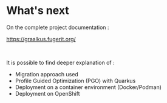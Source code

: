 # What's next

On the complete project documentation : 

https://graalkus.fugerit.org/

<br/>

It is possible to find deeper explanation of : 

* <span v-mark.blue="1">Migration approach used</span>
* <span v-mark.purple="1">Profile Guided Optimization (PGO) with Quarkus</span>
* <span v-mark.orange="1">Deployment on a container environment (Docker/Podman)</span>
* <span v-mark.red="1">Deployment on OpenShift</span>